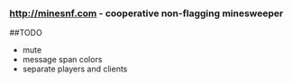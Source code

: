 ### http://minesnf.com - cooperative non-flagging minesweeper

##TODO
* mute
* message span colors
* separate players and clients
